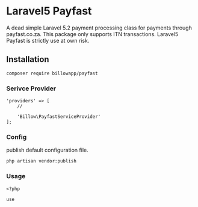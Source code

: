 # Laravel5 Payfast

A dead simple Laravel 5.2 payment processing class for payments through payfast.co.za. This package only supports ITN transactions. Laravel5 Payfast is strictly use at own risk.

## Installation

    composer require billowapp/payfast

### Serivce Provider

    'providers' => [
        //
        
        'Billow\PayfastServiceProvider'
    ];
### Config
publish default configuration file.

    php artisan vendor:publish

### Usage

    <?php
    
    use 
